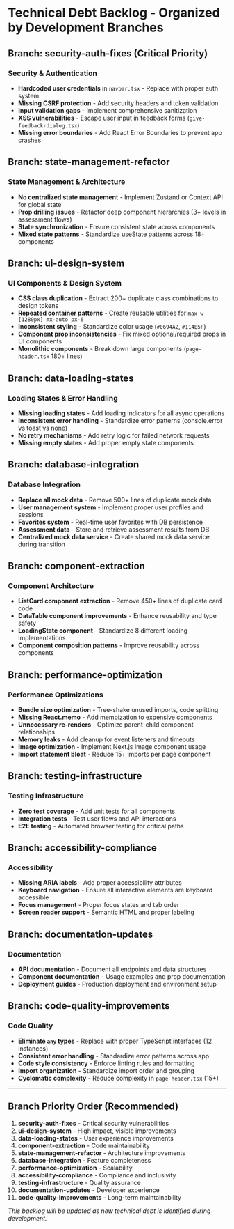 # Technical Debt Backlog - Organized by Development Branches

## Branch: security-auth-fixes (Critical Priority)
### Security & Authentication
- **Hardcoded user credentials** in `navbar.tsx` - Replace with proper auth system
- **Missing CSRF protection** - Add security headers and token validation
- **Input validation gaps** - Implement comprehensive sanitization
- **XSS vulnerabilities** - Escape user input in feedback forms (`give-feedback-dialog.tsx`)
- **Missing error boundaries** - Add React Error Boundaries to prevent app crashes

## Branch: state-management-refactor
### State Management & Architecture
- **No centralized state management** - Implement Zustand or Context API for global state
- **Prop drilling issues** - Refactor deep component hierarchies (3+ levels in assessment flows)
- **State synchronization** - Ensure consistent state across components
- **Mixed state patterns** - Standardize useState patterns across 18+ components

## Branch: ui-design-system
### UI Components & Design System
- **CSS class duplication** - Extract 200+ duplicate class combinations to design tokens
- **Repeated container patterns** - Create reusable utilities for `max-w-[1280px] mx-auto px-6`
- **Inconsistent styling** - Standardize color usage (`#0694A2`, `#114B5F`)
- **Component prop inconsistencies** - Fix mixed optional/required props in UI components
- **Monolithic components** - Break down large components (`page-header.tsx` 180+ lines)

## Branch: data-loading-states
### Loading States & Error Handling
- **Missing loading states** - Add loading indicators for all async operations
- **Inconsistent error handling** - Standardize error patterns (console.error vs toast vs none)
- **No retry mechanisms** - Add retry logic for failed network requests
- **Missing empty states** - Add proper empty state components

## Branch: database-integration
### Database Integration
- **Replace all mock data** - Remove 500+ lines of duplicate mock data
- **User management system** - Implement proper user profiles and sessions
- **Favorites system** - Real-time user favorites with DB persistence
- **Assessment data** - Store and retrieve assessment results from DB
- **Centralized mock data service** - Create shared mock data service during transition

## Branch: component-extraction
### Component Architecture
- **ListCard component extraction** - Remove 450+ lines of duplicate card code
- **DataTable component improvements** - Enhance reusability and type safety
- **LoadingState component** - Standardize 8 different loading implementations
- **Component composition patterns** - Improve reusability across components

## Branch: performance-optimization
### Performance Optimizations
- **Bundle size optimization** - Tree-shake unused imports, code splitting
- **Missing React.memo** - Add memoization to expensive components
- **Unnecessary re-renders** - Optimize parent-child component relationships
- **Memory leaks** - Add cleanup for event listeners and timeouts
- **Image optimization** - Implement Next.js Image component usage
- **Import statement bloat** - Reduce 15+ imports per page component

## Branch: testing-infrastructure
### Testing Infrastructure
- **Zero test coverage** - Add unit tests for all components
- **Integration tests** - Test user flows and API interactions
- **E2E testing** - Automated browser testing for critical paths

## Branch: accessibility-compliance
### Accessibility
- **Missing ARIA labels** - Add proper accessibility attributes
- **Keyboard navigation** - Ensure all interactive elements are keyboard accessible
- **Focus management** - Proper focus states and tab order
- **Screen reader support** - Semantic HTML and proper labeling

## Branch: documentation-updates
### Documentation
- **API documentation** - Document all endpoints and data structures
- **Component documentation** - Usage examples and prop documentation
- **Deployment guides** - Production deployment and environment setup

## Branch: code-quality-improvements
### Code Quality
- **Eliminate `any` types** - Replace with proper TypeScript interfaces (12 instances)
- **Consistent error handling** - Standardize error patterns across app
- **Code style consistency** - Enforce linting rules and formatting
- **Import organization** - Standardize import order and grouping
- **Cyclomatic complexity** - Reduce complexity in `page-header.tsx` (15+)

---

## Branch Priority Order (Recommended)
1. **security-auth-fixes** - Critical security vulnerabilities
2. **ui-design-system** - High impact, visible improvements
3. **data-loading-states** - User experience improvements
4. **component-extraction** - Code maintainability
5. **state-management-refactor** - Architecture improvements
6. **database-integration** - Feature completeness
7. **performance-optimization** - Scalability
8. **accessibility-compliance** - Compliance and inclusivity
9. **testing-infrastructure** - Quality assurance
10. **documentation-updates** - Developer experience
11. **code-quality-improvements** - Long-term maintainability

*This backlog will be updated as new technical debt is identified during development.*
